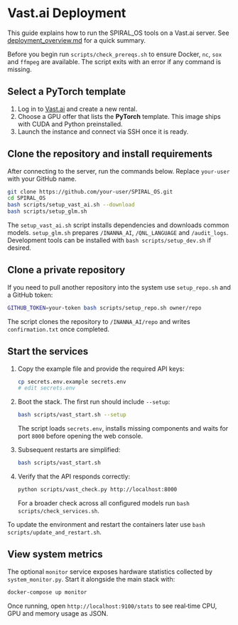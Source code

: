 # Vast.ai Deployment

This guide explains how to run the SPIRAL_OS tools on a Vast.ai server.
See [deployment_overview.md](deployment_overview.md) for a quick summary.

Before you begin run `scripts/check_prereqs.sh` to ensure Docker, `nc`, `sox` and
`ffmpeg` are available. The script exits with an error if any command is missing.

## Select a PyTorch template

1. Log in to [Vast.ai](https://vast.ai) and create a new rental.
2. Choose a GPU offer that lists the **PyTorch** template. This image ships with CUDA and Python preinstalled.
3. Launch the instance and connect via SSH once it is ready.

## Clone the repository and install requirements

After connecting to the server, run the commands below. Replace `your-user` with
your GitHub name.

```bash
git clone https://github.com/your-user/SPIRAL_OS.git
cd SPIRAL_OS
bash scripts/setup_vast_ai.sh --download
bash scripts/setup_glm.sh
```

The `setup_vast_ai.sh` script installs dependencies and downloads common models.
`setup_glm.sh` prepares `/INANNA_AI`, `/QNL_LANGUAGE` and `/audit_logs`.
Development tools can be installed with `bash scripts/setup_dev.sh` if desired.



## Clone a private repository

If you need to pull another repository into the system use `setup_repo.sh` and a GitHub token:

```bash
GITHUB_TOKEN=your-token bash scripts/setup_repo.sh owner/repo
```

The script clones the repository to `/INANNA_AI/repo` and writes `confirmation.txt` once completed.

## Start the services

1. Copy the example file and provide the required API keys:

   ```bash
   cp secrets.env.example secrets.env
   # edit secrets.env
   ```

2. Boot the stack. The first run should include `--setup`:

   ```bash
   bash scripts/vast_start.sh --setup
   ```

   The script loads `secrets.env`, installs missing components and waits for
   port `8000` before opening the web console.

3. Subsequent restarts are simplified:

   ```bash
   bash scripts/vast_start.sh
   ```

4. Verify that the API responds correctly:

   ```bash
   python scripts/vast_check.py http://localhost:8000
   ```

   For a broader check across all configured models run
   `bash scripts/check_services.sh`.

To update the environment and restart the containers later use
`bash scripts/update_and_restart.sh`.

## View system metrics

The optional `monitor` service exposes hardware statistics collected by
`system_monitor.py`. Start it alongside the main stack with:

```bash
docker-compose up monitor
```

Once running, open `http://localhost:9100/stats` to see real‑time CPU, GPU and
memory usage as JSON.
